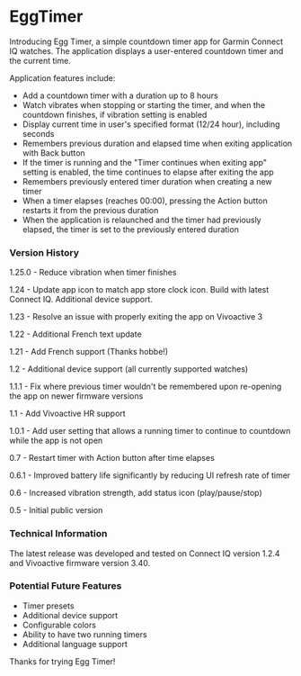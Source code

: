 # EggTimer

Introducing Egg Timer, a simple countdown timer app for Garmin Connect IQ watches. The application displays a user-entered countdown timer and the current time.

Application features include:

-   Add a countdown timer with a duration up to 8 hours
-   Watch vibrates when stopping or starting the timer, and when the countdown finishes, if vibration setting is enabled
-   Display current time in user's specified format (12/24 hour), including seconds
-   Remembers previous duration and elapsed time when exiting application with Back button
- 	If the timer is running and the "Timer continues when exiting app" setting is enabled, the time continues to elapse after exiting the app
-   Remembers previously entered timer duration when creating a new timer
-   When a timer elapses (reaches 00:00), pressing the Action button restarts it from the previous duration
-   When the application is relaunched and the timer had previously elapsed, the timer is set to the previously entered duration

### Version History

1.25.0 - Reduce vibration when timer finishes

1.24   - Update app icon to match app store clock icon. Build with latest Connect IQ. Additional device support.

1.23   - Resolve an issue with properly exiting the app on Vivoactive 3

1.22   - Additional French text update

1.21   - Add French support (Thanks hobbe!)

1.2    - Additional device support (all currently supported watches) 

1.1.1  - Fix where previous timer wouldn't be remembered upon re-opening the app on newer firmware versions

1.1    - Add Vivoactive HR support

1.0.1  - Add user setting that allows a running timer to continue to countdown while the app is not open

0.7    - Restart timer with Action button after time elapses

0.6.1  - Improved battery life significantly by reducing UI refresh rate of timer

0.6    - Increased vibration strength, add status icon (play/pause/stop)

0.5    - Initial public version

### Technical Information

The latest release was developed and tested on Connect IQ version 1.2.4 and Vivoactive firmware version 3.40.

### Potential Future Features

-	Timer presets
-   Additional device support
-   Configurable colors
-   Ability to have two running timers
-   Additional language support

Thanks for trying Egg Timer!